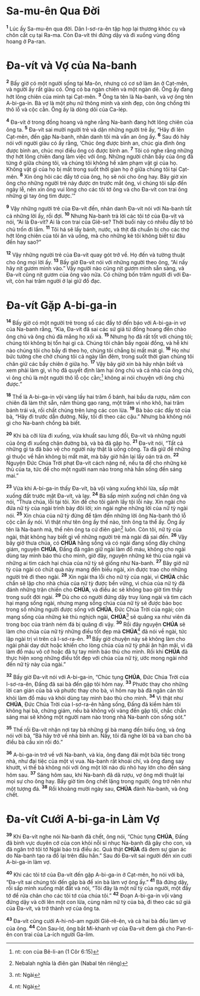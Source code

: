 # Sa-mu-ên Qua Đời
<sup><b>1</b></sup> Lúc ấy Sa-mu-ên qua đời. Dân I-sơ-ra-ên tập họp lại thương khóc cụ và chôn cất cụ tại Ra-ma. Còn Đa-vít thì đứng dậy và đi xuống vùng đồng hoang ở Pa-ran.

# Đa-vít và Vợ của Na-banh
<sup><b>2</b></sup> Bấy giờ có một người sống tại Ma-ôn, nhưng có cơ sở làm ăn ở Cạt-mên, và người ấy rất giàu có. Ông có ba ngàn chiên và một ngàn dê. Ông ấy đang hớt lông chiên của mình tại Cạt-mên. <sup><b>3</b></sup> Ông ta tên là Na-banh, và vợ ông tên A-bi-ga-in. Bà vợ là một phụ nữ thông minh và xinh đẹp, còn ông chồng thì thô lỗ và cộc cằn. Ông ấy là dòng dõi của Ca-lép.

<sup><b>4</b></sup> Đa-vít ở trong đồng hoang và nghe rằng Na-banh đang hớt lông chiên của ông ta. <sup><b>5</b></sup> Đa-vít sai mười người trẻ và dặn những người trẻ ấy, “Hãy đi lên Cạt-mên, đến gặp Na-banh, nhân danh tôi mà vấn an ông ấy. <sup><b>6</b></sup> Sau đó hãy nói với người giàu có ấy rằng, ‘Chúc ông được bình an, chúc gia đình ông được bình an, chúc mọi điều ông có được bình an. <sup><b>7</b></sup> Tôi có nghe rằng những thợ hớt lông chiên đang làm việc với ông. Những người chăn bầy của ông đã từng ở giữa chúng tôi, và chúng tôi không hề xâm phạm vật gì của họ. Không vật gì của họ bị mất trong suốt thời gian họ ở giữa chúng tôi tại Cạt-mên. <sup><b>8</b></sup> Xin ông hỏi các đầy tớ của ông, họ sẽ nói cho ông hay. Bây giờ xin ông cho những người trẻ này được ơn trước mắt ông, vì chúng tôi sắp đến ngày lễ, nên xin ông vui lòng cho các tôi tớ ông và cho Đa-vít con trai ông những gì tay ông tìm được.’”

<sup><b>9</b></sup> Vậy những người trẻ của Đa-vít đến, nhân danh Đa-vít nói với Na-banh tất cả những lời ấy, rồi đợi. <sup><b>10</b></sup> Nhưng Na-banh trả lời các tôi tớ của Đa-vít và nói, “Ai là Đa-vít? Ai là con trai của Giê-se? Thời buổi này có nhiều đầy tớ bỏ chủ trốn đi lắm. <sup><b>11</b></sup> Tôi há sẽ lấy bánh, nước, và thịt đã chuẩn bị cho các thợ hớt lông chiên của tôi ăn và uống, mà cho những kẻ tôi không biết từ đâu đến hay sao?”

<sup><b>12</b></sup> Vậy những người trẻ của Đa-vít quay gót trở về. Họ đến và tường thuật cho ông mọi lời ấy. <sup><b>13</b></sup> Bấy giờ Đa-vít nói với những người theo ông, “Ai nấy hãy nịt gươm mình vào.” Vậy người nào cũng nịt gươm mình sẵn sàng, và Đa-vít cũng nịt gươm của ông vào nữa. Có chừng bốn trăm người đi với Đa-vít, còn hai trăm người ở lại giữ đồ đạc.

# Đa-vít Gặp A-bi-ga-in
<sup><b>14</b></sup> Bấy giờ có một người trẻ trong số các đầy tớ đến báo với A-bi-ga-in vợ của Na-banh rằng, “Kìa, Đa-vít đã sai các sứ giả từ đồng hoang đến chào ông chủ và ông chủ đã mắng họ xối xả. <sup><b>15</b></sup> Nhưng họ đã rất tốt với chúng tôi; chúng tôi không bị tổn hại gì cả. Chúng tôi chăn bầy ngoài đồng, và hễ khi nào chúng tôi cho bầy đi theo họ, chúng tôi chẳng bị mất mát gì. <sup><b>16</b></sup> Họ như bức tường che chở chúng tôi cả ngày lẫn đêm, trong suốt thời gian chúng tôi chăn giữ các bầy chiên ở giữa họ. <sup><b>17</b></sup> Vậy bây giờ xin bà hãy nhận biết và xem phải làm gì, vì họ đã quyết định làm hại ông chủ và cả nhà của ông chủ, vì ông chủ là một người thô lỗ cộc cằn;[^1-b29c111c-3b5b-47e7-b33d-67aab4d68ea7] không ai nói chuyện với ông chủ được.”

<sup><b>18</b></sup> Thế là A-bi-ga-in vội vàng lấy hai trăm ổ bánh, hai bầu da rượu, năm con chiên đã làm thịt sẵn, năm thùng gạo rang, một trăm vỉ nho khô, hai trăm bánh trái vả, rồi chất chúng trên lưng các con lừa. <sup><b>19</b></sup> Bà bảo các đầy tớ của bà, “Hãy đi trước dẫn đường. Nầy, tôi đi theo các cậu.” Nhưng bà không nói gì cho Na-banh chồng bà biết.

<sup><b>20</b></sup> Khi bà cỡi lừa đi xuống, vừa khuất sau lưng đồi, Đa-vít và những người của ông đi xuống chận đường bà, và bà đã gặp họ. <sup><b>21</b></sup> Đa-vít nói, “Tất cả những gì ta đã bảo vệ cho người này thật là uổng công. Ta đã giữ để những gì thuộc về hắn không bị mất mát, mà bây giờ hắn lại lấy oán trả ơn. <sup><b>22</b></sup> Nguyện Đức Chúa Trời phạt Đa-vít cách nặng nề, nếu ta để cho những kẻ thù của ta, tức để cho một người nam nào trong nhà hắn sống đến sáng mai.”

<sup><b>23</b></sup> Vừa khi A-bi-ga-in thấy Đa-vít, bà vội vàng xuống khỏi lừa, sấp mặt xuống đất trước mặt Đa-vít, và lạy. <sup><b>24</b></sup> Bà sấp mình xuống nơi chân ông và nói, “Thưa chúa, lỗi tại tôi. Xin để cho tôi gánh lấy tội lỗi này. Xin ngài cho đứa nữ tỳ của ngài trình bày đôi lời; xin ngài nghe những lời của nữ tỳ ngài nói. <sup><b>25</b></sup> Xin chúa của nữ tỳ đừng để tâm đến những lời ông Na-banh thô lỗ cộc cằn ấy nói. Vì thật như tên ông ấy thế nào, tính ông ta thể ấy. Ông ấy tên là Na-banh mà, thế nên ông ta cứ điên gàn[^2-b29c111c-3b5b-47e7-b33d-67aab4d68ea7] luôn. Còn tôi, nữ tỳ của ngài, thật không hay biết gì về những người trẻ mà ngài đã sai đến. <sup><b>26</b></sup> Vậy bây giờ thưa chúa, có **CHÚA** hằng sống và có ngài đang sống đây chứng giám, nguyện **CHÚA**, Đấng đã ngăn giữ ngài làm đổ máu, không cho ngài dùng tay mình báo thù cho mình, giờ đây, nguyện những kẻ thù của ngài và những ai tìm cách hại chúa của nữ tỳ sẽ giống như Na-banh. <sup><b>27</b></sup> Bây giờ nữ tỳ của ngài có chút quà này mang đến biếu ngài, xin được trao cho những người trẻ đi theo ngài. <sup><b>28</b></sup> Xin ngài tha lỗi cho nữ tỳ của ngài, vì **CHÚA** chắc chắn sẽ lập cho nhà chúa của nữ tỳ được bền vững, vì chúa của nữ tỳ đã đánh những trận chiến cho **CHÚA**, và điều ác sẽ không bao giờ tìm thấy trong suốt đời ngài. <sup><b>29</b></sup> Dù cho có người đứng dậy truy lùng ngài và tìm cách hại mạng sống ngài, nhưng mạng sống chúa của nữ tỳ sẽ được bảo bọc trong số những người được sống với **CHÚA**, Đức Chúa Trời của ngài; còn mạng sống của những kẻ thù nghịch ngài, **CHÚA**[^3-b29c111c-3b5b-47e7-b33d-67aab4d68ea7] sẽ quăng xa như viên đá trong bọc của trành ném đá bị quăng đi vậy. <sup><b>30</b></sup> Rồi đây nguyện **CHÚA** sẽ làm cho chúa của nữ tỳ những điều tốt đẹp mà **CHÚA**[^4-b29c111c-3b5b-47e7-b33d-67aab4d68ea7] đã nói về ngài, tức lập ngài trị vì trên cả I-sơ-ra-ên. <sup><b>31</b></sup> Bấy giờ chuyện này sẽ không làm cho ngài phải day dứt hoặc khiến cho lòng chúa của nữ tỳ phải ân hận mãi, vì đã làm đổ máu vô cớ hoặc đã tự tay mình báo thù cho mình. Rồi khi **CHÚA** đã thực hiện xong những điều tốt đẹp với chúa của nữ tỳ, ước mong ngài nhớ đến nữ tỳ này của ngài.”

<sup><b>32</b></sup> Bấy giờ Đa-vít nói với A-bi-ga-in, “Chúc tụng **CHÚA**, Đức Chúa Trời của I-sơ-ra-ên, Đấng đã sai bà đến gặp tôi hôm nay. <sup><b>33</b></sup> Phước thay cho những lời can gián của bà và phước thay cho bà, vì hôm nay bà đã ngăn cản tôi khỏi làm đổ máu và khỏi dùng tay mình báo thù cho mình. <sup><b>34</b></sup> Vì thật như **CHÚA**, Đức Chúa Trời của I-sơ-ra-ên hằng sống, Đấng đã kiềm hãm tôi không hại bà, chứng giám, nếu bà không vội vàng đến gặp tôi, chắc chắn sáng mai sẽ không một người nam nào trong nhà Na-banh còn sống sót.”

<sup><b>35</b></sup> Thế rồi Đa-vít nhận nơi tay bà những gì bà mang đến biếu ông, và ông nói với bà, “Bà hãy trở về nhà bình an. Nầy, tôi đã nghe lời bà và ban cho bà điều bà cầu xin rồi đó.”

<sup><b>36</b></sup> A-bi-ga-in trở về với Na-banh, và kìa, ông đang đãi một bữa tiệc trong nhà, như đại tiệc của một vị vua. Na-banh rất khoái chí, và ông đang say khướt, vì thế bà không nói với ông một lời nào dù nhỏ hay lớn cho đến sáng hôm sau. <sup><b>37</b></sup> Sáng hôm sau, khi Na-banh đã dã rượu, vợ ông mới thuật lại mọi sự cho ông hay. Bấy giờ tim ông chết lặng trong người; ông trở nên như một tượng đá. <sup><b>38</b></sup> Rồi khoảng mười ngày sau, **CHÚA** đánh Na-banh, và ông chết.

# Đa-vít Cưới A-bi-ga-in Làm Vợ
<sup><b>39</b></sup> Khi Đa-vít nghe nói Na-banh đã chết, ông nói, “Chúc tụng **CHÚA**, Đấng đã binh vực duyên cớ của con khỏi nỗi sỉ nhục Na-banh đã gây cho con, và đã ngăn trở tôi tớ Ngài báo trả điều ác. Quả thật **CHÚA** đã đem sự gian ác do Na-banh tạo ra đổ lại trên đầu hắn.” Sau đó Đa-vít sai người đến xin cưới A-bi-ga-in làm vợ.

<sup><b>40</b></sup> Khi các tôi tớ của Đa-vít đến gặp A-bi-ga-in ở Cạt-mên, họ nói với bà, “Đa-vít sai chúng tôi đến gặp bà để xin bà làm vợ ông ấy.” <sup><b>41</b></sup> Bà đứng dậy, rồi sấp mình xuống mặt đất và nói, “Tôi đây là một nữ tỳ của người, một đầy tớ để rửa chân cho các tôi tớ của chúa tôi.” <sup><b>42</b></sup> Đoạn A-bi-ga-in vội vàng đứng dậy và cỡi lên một con lừa, cùng năm nữ tỳ của bà, đi theo các sứ giả của Đa-vít, và trở thành vợ của ông ta.

<sup><b>43</b></sup> Đa-vít cũng cưới A-hi-nô-am người Giê-rê-ên, và cả hai bà đều làm vợ của ông. <sup><b>44</b></sup> Còn Sau-lơ, ông bắt Mi-khanh vợ của Đa-vít đem gả cho Pan-ti-ên con trai của La-ích người Ga-lim.

[^1-b29c111c-3b5b-47e7-b33d-67aab4d68ea7]: nt: con của Bê-li-an (1 Côr 6:15)
[^2-b29c111c-3b5b-47e7-b33d-67aab4d68ea7]: Nebalah nghĩa là điên gàn (Nabal tên riêng)
[^3-b29c111c-3b5b-47e7-b33d-67aab4d68ea7]: nt: Ngài
[^4-b29c111c-3b5b-47e7-b33d-67aab4d68ea7]: nt: Ngài